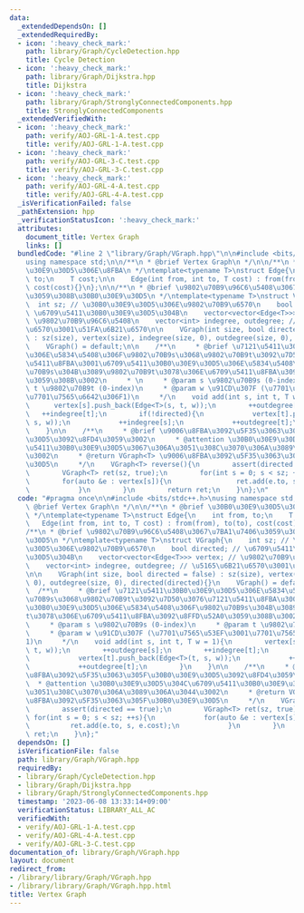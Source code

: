 ```yaml
---
data:
  _extendedDependsOn: []
  _extendedRequiredBy:
  - icon: ':heavy_check_mark:'
    path: library/Graph/CycleDetection.hpp
    title: Cycle Detection
  - icon: ':heavy_check_mark:'
    path: library/Graph/Dijkstra.hpp
    title: Dijkstra
  - icon: ':heavy_check_mark:'
    path: library/Graph/StronglyConnectedComponents.hpp
    title: StronglyConnectedComponents
  _extendedVerifiedWith:
  - icon: ':heavy_check_mark:'
    path: verify/AOJ-GRL-1-A.test.cpp
    title: verify/AOJ-GRL-1-A.test.cpp
  - icon: ':heavy_check_mark:'
    path: verify/AOJ-GRL-3-C.test.cpp
    title: verify/AOJ-GRL-3-C.test.cpp
  - icon: ':heavy_check_mark:'
    path: verify/AOJ-GRL-4-A.test.cpp
    title: verify/AOJ-GRL-4-A.test.cpp
  _isVerificationFailed: false
  _pathExtension: hpp
  _verificationStatusIcon: ':heavy_check_mark:'
  attributes:
    document_title: Vertex Graph
    links: []
  bundledCode: "#line 2 \"library/Graph/VGraph.hpp\"\n\n#include <bits/stdc++.h>\n\
    using namespace std;\n\n/**\n * @brief Vertex Graph\n */\n\n/**\n * @brief \u30B0\
    \u30E9\u30D5\u306E\u8FBA\n */\ntemplate<typename T>\nstruct Edge{\n    int from,\
    \ to;\n    T cost;\n\n    Edge(int from, int to, T cost) : from(from), to(to),\
    \ cost(cost){}\n};\n\n/**\n * @brief \u9802\u70B9\u96C6\u5408\u3067\u7BA1\u7406\
    \u3059\u308B\u30B0\u30E9\u30D5\n */\ntemplate<typename T>\nstruct VGraph{\n  \
    \  int sz; // \u30B0\u30E9\u30D5\u306E\u9802\u70B9\u6570\n    bool directed; //\
    \ \u6709\u5411\u30B0\u30E9\u30D5\u304B\n    vector<vector<Edge<T>>> vertex; //\
    \ \u9802\u70B9\u96C6\u5408\n    vector<int> indegree, outdegree; // \u5165\u6B21\
    \u6570\u3001\u51FA\u6B21\u6570\n\n    VGraph(int size, bool directed = false)\
    \ : sz(size), vertex(size), indegree(size, 0), outdegree(size, 0), directed(directed){}\n\
    \    VGraph() = default;\n\n    /**\n     * @brief \u7121\u5411\u30B0\u30E9\u30D5\
    \u306E\u5834\u5408\u306F\u9802\u70B9s\u3068\u9802\u70B9t\u3092\u7D50\u3076\u7121\
    \u5411\u8FBA\u3001\u6709\u5411\u30B0\u30E9\u30D5\u306E\u5834\u5408\u306F\u9802\
    \u70B9s\u304B\u3089\u9802\u70B9t\u3078\u306E\u6709\u5411\u8FBA\u3092\u8FFD\u52A0\
    \u3059\u308B\u3002\n     * \n     * @param s \u9802\u70B9s (0-index)\n     * @param\
    \ t \u9802\u70B9t (0-index)\n     * @param w \u91CD\u307F (\u7701\u7565\u53EF\u3001\
    \u7701\u7565\u6642\u306F1)\n     */\n    void add(int s, int t, T w = 1){\n  \
    \      vertex[s].push_back(Edge<T>(s, t, w));\n        ++outdegree[s];\n     \
    \   ++indegree[t];\n        if(!directed){\n            vertex[t].push_back(Edge<T>(t,\
    \ s, w));\n            ++indegree[s];\n            ++outdegree[t];\n        }\n\
    \    }\n\n    /**\n     * @brief \u9006\u8FBA\u3092\u5F35\u3063\u305F\u30B0\u30E9\
    \u30D5\u3092\u8FD4\u3059\u3002\n     * @attention \u30B0\u30E9\u30D5\u304C\u6709\
    \u5411\u30B0\u30E9\u30D5\u3067\u306A\u3051\u308C\u3070\u306A\u3089\u306A\u3044\
    \u3002\n     * @return VGraph<T> \u9006\u8FBA\u3092\u5F35\u3063\u305F\u30B0\u30E9\
    \u30D5\n     */\n    VGraph<T> reverse(){\n        assert(directed == true);\n\
    \        VGraph<T> ret(sz, true);\n        for(int s = 0; s < sz; ++s){\n    \
    \        for(auto &e : vertex[s]){\n                ret.add(e.to, s, e.cost);\n\
    \            }\n        }\n        return ret;\n    }\n};\n"
  code: "#pragma once\n\n#include <bits/stdc++.h>\nusing namespace std;\n\n/**\n *\
    \ @brief Vertex Graph\n */\n\n/**\n * @brief \u30B0\u30E9\u30D5\u306E\u8FBA\n\
    \ */\ntemplate<typename T>\nstruct Edge{\n    int from, to;\n    T cost;\n\n \
    \   Edge(int from, int to, T cost) : from(from), to(to), cost(cost){}\n};\n\n\
    /**\n * @brief \u9802\u70B9\u96C6\u5408\u3067\u7BA1\u7406\u3059\u308B\u30B0\u30E9\
    \u30D5\n */\ntemplate<typename T>\nstruct VGraph{\n    int sz; // \u30B0\u30E9\
    \u30D5\u306E\u9802\u70B9\u6570\n    bool directed; // \u6709\u5411\u30B0\u30E9\
    \u30D5\u304B\n    vector<vector<Edge<T>>> vertex; // \u9802\u70B9\u96C6\u5408\n\
    \    vector<int> indegree, outdegree; // \u5165\u6B21\u6570\u3001\u51FA\u6B21\u6570\
    \n\n    VGraph(int size, bool directed = false) : sz(size), vertex(size), indegree(size,\
    \ 0), outdegree(size, 0), directed(directed){}\n    VGraph() = default;\n\n  \
    \  /**\n     * @brief \u7121\u5411\u30B0\u30E9\u30D5\u306E\u5834\u5408\u306F\u9802\
    \u70B9s\u3068\u9802\u70B9t\u3092\u7D50\u3076\u7121\u5411\u8FBA\u3001\u6709\u5411\
    \u30B0\u30E9\u30D5\u306E\u5834\u5408\u306F\u9802\u70B9s\u304B\u3089\u9802\u70B9\
    t\u3078\u306E\u6709\u5411\u8FBA\u3092\u8FFD\u52A0\u3059\u308B\u3002\n     * \n\
    \     * @param s \u9802\u70B9s (0-index)\n     * @param t \u9802\u70B9t (0-index)\n\
    \     * @param w \u91CD\u307F (\u7701\u7565\u53EF\u3001\u7701\u7565\u6642\u306F\
    1)\n     */\n    void add(int s, int t, T w = 1){\n        vertex[s].push_back(Edge<T>(s,\
    \ t, w));\n        ++outdegree[s];\n        ++indegree[t];\n        if(!directed){\n\
    \            vertex[t].push_back(Edge<T>(t, s, w));\n            ++indegree[s];\n\
    \            ++outdegree[t];\n        }\n    }\n\n    /**\n     * @brief \u9006\
    \u8FBA\u3092\u5F35\u3063\u305F\u30B0\u30E9\u30D5\u3092\u8FD4\u3059\u3002\n   \
    \  * @attention \u30B0\u30E9\u30D5\u304C\u6709\u5411\u30B0\u30E9\u30D5\u3067\u306A\
    \u3051\u308C\u3070\u306A\u3089\u306A\u3044\u3002\n     * @return VGraph<T> \u9006\
    \u8FBA\u3092\u5F35\u3063\u305F\u30B0\u30E9\u30D5\n     */\n    VGraph<T> reverse(){\n\
    \        assert(directed == true);\n        VGraph<T> ret(sz, true);\n       \
    \ for(int s = 0; s < sz; ++s){\n            for(auto &e : vertex[s]){\n      \
    \          ret.add(e.to, s, e.cost);\n            }\n        }\n        return\
    \ ret;\n    }\n};"
  dependsOn: []
  isVerificationFile: false
  path: library/Graph/VGraph.hpp
  requiredBy:
  - library/Graph/CycleDetection.hpp
  - library/Graph/Dijkstra.hpp
  - library/Graph/StronglyConnectedComponents.hpp
  timestamp: '2023-06-08 13:33:14+09:00'
  verificationStatus: LIBRARY_ALL_AC
  verifiedWith:
  - verify/AOJ-GRL-1-A.test.cpp
  - verify/AOJ-GRL-4-A.test.cpp
  - verify/AOJ-GRL-3-C.test.cpp
documentation_of: library/Graph/VGraph.hpp
layout: document
redirect_from:
- /library/library/Graph/VGraph.hpp
- /library/library/Graph/VGraph.hpp.html
title: Vertex Graph
---
```

